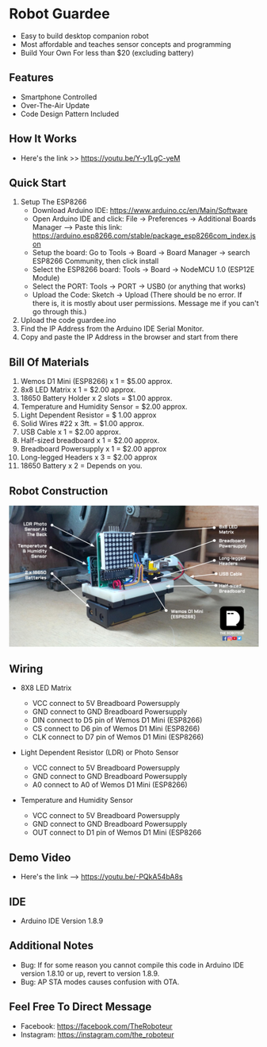 # Robot Guardee
* Easy to build desktop companion robot
* Most affordable and teaches sensor concepts and programming
* Build Your Own For less than $20 (excluding battery)

## Features
* Smartphone Controlled
* Over-The-Air Update
* Code Design Pattern Included

## How It Works 
* Here's the link >> https://youtu.be/Y-y1LgC-yeM

## Quick Start
1. Setup The ESP8266
    * Download Arduino IDE: https://www.arduino.cc/en/Main/Software
    * Open Arduino IDE and click: File -> Preferences -> Additional Boards Manager --> Paste this     link: https://arduino.esp8266.com/stable/package_esp8266com_index.json
    * Setup the board: Go to Tools -> Board -> Board Manager -> search ESP8266 Community, then click install
    * Select the ESP8266 board: Tools -> Board -> NodeMCU 1.0 (ESP12E Module)
    * Select the PORT: Tools -> PORT -> USB0 (or anything that works)
    * Upload the Code: Sketch -> Upload (There should be no error. If there is, it is mostly about user permissions. Message me if you can't go through this.)
2. Upload the code guardee.ino
3. Find the IP Address from the Arduino IDE Serial Monitor. 
4. Copy and paste the IP Address in the browser and start from there

## Bill Of Materials
1. Wemos D1 Mini (ESP8266) x 1  = $5.00 approx.
2. 8x8 LED Matrix x 1  = $2.00 approx.
3. 18650 Battery Holder x 2 slots = $1.00 approx.
4. Temperature and Humidity Sensor = $2.00 approx.
5. Light Dependent Resistor = $ 1.00 approx
6. Solid Wires #22 x 3ft. = $1.00 approx.
7. USB Cable x 1 = $2.00 approx.
8. Half-sized breadboard x 1 = $2.00 approx.
9. Breadboard Powersupply x 1 = $2.00 approx
10. Long-legged Headers x 3 = $2.00 approx
11. 18650 Battery x 2 = Depends on you. 

## Robot Construction
![Robot Construction](./img/roboteur-guardee-construction.png)

## Wiring 
* 8X8 LED Matrix
   * VCC connect to 5V Breadboard Powersupply
   * GND connect to GND Breadboard Powersupply
   * DIN connect to D5 pin of Wemos D1 Mini (ESP8266)
   * CS connect to D6 pin of Wemos D1 Mini (ESP8266)
   * CLK connect to D7 pin of Wemos D1 Mini (ESP8266)
   
* Light Dependent Resistor (LDR) or Photo Sensor
   * VCC connect to 5V Breadboard Powersupply
   * GND connect to GND Breadboard Powersupply
   * A0 connect to A0 of Wemos D1 Mini (ESP8266)
   
* Temperature and Humidity Sensor
   * VCC connect to 5V Breadboard Powersupply
   * GND connect to GND Breadboard Powersupply
   * OUT connect to D1 pin of Wemos D1 Mini (ESP8266
   
## Demo Video
* Here's the link --> https://youtu.be/-PQkA54bA8s

## IDE
 * Arduino IDE Version 1.8.9
 
## Additional Notes
* Bug: If for some reason you cannot compile this code in Arduino IDE version 1.8.10 or up, revert to version 1.8.9.
* Bug: AP STA modes causes confusion with OTA.

## Feel Free To Direct Message
* Facebook: https://facebook.com/TheRoboteur
* Instagram: https://instagram.com/the_roboteur
